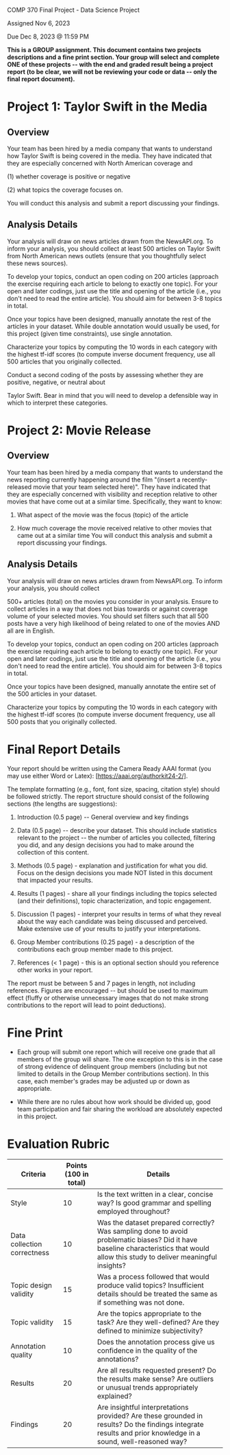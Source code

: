 COMP 370 Final Project - Data Science Project

Assigned Nov 6, 2023

Due Dec 8, 2023 @ 11:59 PM

**This is a GROUP assignment. This document contains two projects
descriptions and a fine print section. Your group will select and
complete ONE of these projects -- with the end and graded result being a
project report (to be clear, we will not be reviewing your code or data
-- only the final report document).**

Project 1: Taylor Swift in the Media 
====================================

Overview 
--------

Your team has been hired by a media company that wants to understand how
Taylor Swift is being covered in the media. They have indicated that
they are especially concerned with North American coverage and

(1) whether coverage is positive or negative

(2) what topics the coverage focuses on.

You will conduct this analysis and submit a report discussing your
findings.

Analysis Details 
----------------

Your analysis will draw on news articles drawn from the NewsAPI.org. To
inform your analysis, you should collect at least 500 articles on Taylor
Swift from North American news outlets (ensure that you thoughtfully
select these news sources).

To develop your topics, conduct an open coding on 200 articles (approach
the exercise requiring each article to belong to exactly one topic). For
your open and later codings, just use the title and opening of the
article (i.e., you don't need to read the entire article). You should
aim for between 3-8 topics in total.

Once your topics have been designed, manually annotate the rest of the
articles in your dataset. While double annotation would usually be used,
for this project (given time constraints), use single annotation.

Characterize your topics by computing the 10 words in each category with
the highest tf-idf scores (to compute inverse document frequency, use
all 500 articles that you originally collected.

Conduct a second coding of the posts by assessing whether they are
positive, negative, or neutral about

Taylor Swift. Bear in mind that you will need to develop a defensible
way in which to interpret these categories.

Project 2: Movie Release 
========================

Overview 
--------

Your team has been hired by a media company that wants to understand the
news reporting currently happening around the film "(insert a
recently-released movie that your team selected here)". They have
indicated that they are especially concerned with visibility and
reception relative to other movies that have come out at a similar time.
Specifically, they want to know:

1.  What aspect of the movie was the focus (topic) of the article

2.  How much coverage the movie received relative to other movies that
    came out at a similar time You will conduct this analysis and submit
    a report discussing your findings.

Analysis Details 
----------------

Your analysis will draw on news articles drawn from NewsAPI.org. To
inform your analysis, you should collect

500+ articles (total) on the movies you consider in your analysis.
Ensure to collect articles in a way that does not bias towards or
against coverage volume of your selected movies. You should set filters
such that all 500 posts have a very high likelihood of being related to
one of the movies AND all are in English.

To develop your topics, conduct an open coding on 200 articles (approach
the exercise requiring each article to belong to exactly one topic). For
your open and later codings, just use the title and opening of the
article (i.e., you don't need to read the entire article). You should
aim for between 3-8 topics in total.

Once your topics have been designed, manually annotate the entire set of
the 500 articles in your dataset.

Characterize your topics by computing the 10 words in each category with
the highest tf-idf scores (to compute inverse document frequency, use
all 500 posts that you originally collected.

Final Report Details 
====================

Your report should be written using the Camera Ready AAAI format (you
may use either Word or Latex):
[https://aaai.org/authorkit24-2/].

The template formatting (e.g., font, font size, spacing, citation style)
should be followed strictly. The report structure should consist of the
following sections (the lengths are suggestions):

1.  Introduction (0.5 page) -- General overview and key findings

2.  Data (0.5 page) -- describe your dataset. This should include
    statistics relevant to the project -- the number of articles you
    collected, filtering you did, and any design decisions you had to
    make around the collection of this content.

3.  Methods (0.5 page) - explanation and justification for what you did.
    Focus on the design decisions you made NOT listed in this document
    that impacted your results.

4.  Results (1 pages) - share all your findings including the topics
    selected (and their definitions), topic characterization, and topic
    engagement.

5.  Discussion (1 pages) - interpret your results in terms of what they
    reveal about the way each candidate was being discussed and
    perceived. Make extensive use of your results to justify your
    interpretations.

6.  Group Member contributions (0.25 page) - a description of the
    contributions each group member made to this project.

7.  References (< 1 page) - this is an optional section should you
    reference other works in your report.

The report must be between 5 and 7 pages in length, not including
references. Figures are encouraged -- but should be used to maximum
effect (fluffy or otherwise unnecessary images that do not make strong
contributions to the report will lead to point deductions).

Fine Print 
==========

-   Each group will submit one report which will receive one grade that
    all members of the group will share. The one exception to this is in
    the case of strong evidence of delinquent group members (including
    but not limited to details in the Group Member contributions
    section). In this case, each member's grades may be adjusted up or
    down as appropriate.

-   While there are no rules about how work should be divided up, good
    team participation and fair sharing the workload are absolutely
    expected in this project.

Evaluation Rubric 
=================

| **Criteria** | **Points (100 in total)** | **Details** |
| --- | --- | --- |
| Style | 10 | Is the text written in a clear, concise way? Is good grammar and spelling employed throughout? |
| Data collection correctness | 10 | Was the dataset prepared correctly? Was sampling done to avoid problematic biases? Did it have baseline characteristics that would allow this study to deliver meaningful insights? |
| Topic design validity | 15 | Was a process followed that would produce valid topics? Insufficient details should be treated the same as if something was not done. |
| Topic validity | 15 | Are the topics appropriate to the task? Are they well-defined? Are they defined to minimize subjectivity? |
| Annotation quality | 10 | Does the annotation process give us confidence in the quality of the annotations? |
| Results | 20 | Are all results requested present? Do the results make sense? Are outliers or unusual trends appropriately explained? |
| Findings | 20 | Are insightful interpretations provided? Are these grounded in results? Do the findings integrate results and prior knowledge in a sound, well-reasoned way? |
